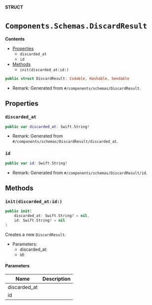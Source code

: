 **STRUCT**

# `Components.Schemas.DiscardResult`

**Contents**

- [Properties](#properties)
  - `discarded_at`
  - `id`
- [Methods](#methods)
  - `init(discarded_at:id:)`

```swift
public struct DiscardResult: Codable, Hashable, Sendable
```

- Remark: Generated from `#/components/schemas/DiscardResult`.

## Properties
### `discarded_at`

```swift
public var discarded_at: Swift.String?
```

- Remark: Generated from `#/components/schemas/DiscardResult/discarded_at`.

### `id`

```swift
public var id: Swift.String?
```

- Remark: Generated from `#/components/schemas/DiscardResult/id`.

## Methods
### `init(discarded_at:id:)`

```swift
public init(
    discarded_at: Swift.String? = nil,
    id: Swift.String? = nil
)
```

Creates a new `DiscardResult`.

- Parameters:
  - discarded_at:
  - id:

#### Parameters

| Name | Description |
| ---- | ----------- |
| discarded_at |  |
| id |  |